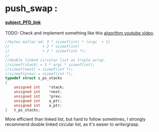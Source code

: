 # push_swap :
#### [subject_PFD_link](https://cdn.intra.42.fr/pdf/pdf/128392/en.subject.pdf)
TODO: Check and implement something like this [algorithm youtube video](https://www.youtube.com/watch?v=2aMrmWOgLvU).

```C
//bytes malloc'ed: 3 * sizeof(int) * (argc  + 1)
//               + 2 * sizeof(int)
//               + 2 * sizeof(int *);
//
//double linked circular list as triple array.
//sizeof(stack) = 3 * argc * sizeof(int);
//sizeof(next) = sizeof(int *);
//sizeof(prev) = sizeof(int *);
typedef struct s_ps_stacks
{
	unsigned int	*stack;
	unsigned int	*next;
	unsigned int	*prev;
	unsigned int	a_ptr;
	unsigned int	a_ptr;
}	t_ps_stacks;
```

More efficient than linked list, but hard to follow sometimes, I strongly recommend double linked circular list, as it's easier to write/grasp.
